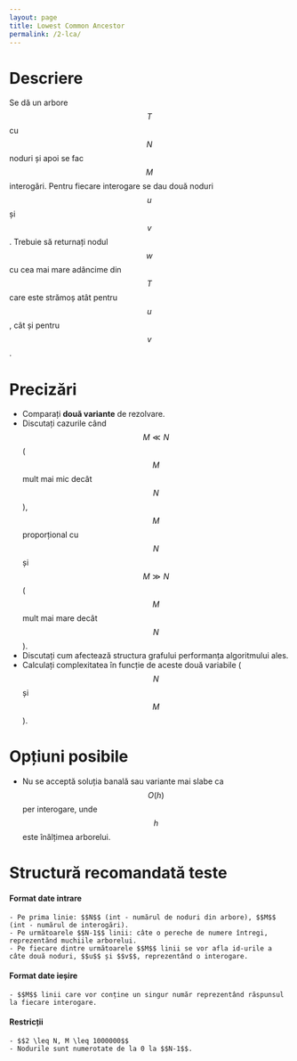 ```yaml
---
layout: page
title: Lowest Common Ancestor
permalink: /2-lca/
---
```


# Descriere
Se dă un arbore $$T$$ cu $$N$$ noduri și apoi se fac $$M$$ interogări. Pentru fiecare interogare se dau două noduri $$u$$ și $$v$$. Trebuie să returnați nodul $$w$$ cu cea mai mare adâncime din $$T$$ care este strămoș atât pentru $$u$$, cât și pentru $$v$$.

# Precizări

- Comparați **două variante** de rezolvare.
- Discutați cazurile când $$M \ll N$$ ($$M$$ mult mai mic decât $$N$$), $$M$$ proporțional cu $$N$$ și $$M \gg N$$ ($$M$$ mult mai mare decât $$N$$).
- Discutați cum afectează structura grafului performanța algoritmului ales.
- Calculați complexitatea în funcție de aceste două variabile ($$N$$ și $$M$$). 

# Opțiuni posibile
- Nu se acceptă soluția banală sau variante mai slabe ca $$O(h)$$ per interogare, unde $$h$$ este înălțimea arborelui.

# Structură recomandată teste

#### Format date intrare
    - Pe prima linie: $$N$$ (int - numărul de noduri din arbore), $$M$$ (int - numărul de interogări).
    - Pe următoarele $$N-1$$ linii: câte o pereche de numere întregi, reprezentănd muchiile arborelui.
    - Pe fiecare dintre următoarele $$M$$ linii se vor afla id-urile a câte două noduri, $$u$$ și $$v$$, reprezentând o interogare.

#### Format date ieșire
    - $$M$$ linii care vor conține un singur număr reprezentând răspunsul la fiecare interogare.

#### Restricții
    - $$2 \leq N, M \leq 1000000$$
    - Nodurile sunt numerotate de la 0 la $$N-1$$.

